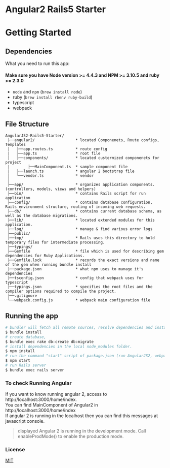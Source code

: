 # Angular2 Rails5 Starter

# Getting Started
## Dependencies
What you need to run this app:
#### Make sure you have Node version >= 4.4.3  and NPM >= 3.10.5 and ruby >= 2.3.0
* `node` and `npm` (`brew install node`)
* ruby (`brew install rbenv ruby-build`)
* typescript
* webpack

## File Structure
```
AngularJS2-Rails5-Starter/
 ├──angular2/                  * located Componenets, Route configs, Templates
 |   ├──app.routes.ts          * route config
 |   ├──app.ts                 * root file
 │   ├──components/            * located custermized componenets for project
 |        ├──MainComponent.ts  * sample component file
 |   ├──launch.ts              * angular 2 bootstrap file
 │   └──vendor.ts              * vendor
 │
 ├──app/                       * organizes application components. (controllers, models, views and helpers)
 ├──bin/                       * contains Rails script for run application
 ├──config/                    * contains database configuration, Rails environment structure, routing of incoming web requests.
 ├──db/                        * contains current database schema, as well as the database migrations.
 ├──lib/                       * located extended modules for this application.
 ├──log/                       * manage & find various error logs
 ├──public/
 ├──tmp/                       * Rails uses this directory to hold temporary files for intermediate processing.
 ├──typings/
 ├──Gemfile                    * file which is used for describing gem dependencies for Ruby Applications.
 ├──Gemfile.lock               * records the exact versions and name of the gem when running bundle install
 ├──package.json               * what npm uses to manage it's dependencies
 ├──tsconfig.json              * config that webpack uses for typescript
 ├──typings.json               * specifies the root files and the compiler options required to compile the project.
 ├──.gitignore
 └──webpack.config.js          * webpack main configuration file

```

## Running the app
```bash
# bundler will fetch all remote sources, resolve dependencies and install all need gems in Gemfile
$ bundle install
# create database, 
$ bundle exec rake db:create db:migrate
# install dependencies in the local node_modules folder.
$ npm install
# run the command "start" script of package.json (run AngularJS2, webpack etc)
$ npm start
# run Rails server
$ bundle exec rails server 
```

### To check Running Angular
If you want to know running angular 2, access to http://localhost:3000/home/index.<br/>
You can find MainComponent of Angular2 in http://localhost:3000/home/index <br/>
If angular 2 is running in the localhost then you can find this messages at javascript console.
> displayed Angular 2 is running in the development mode. Call enableProdMode() to enable the production mode.

### License
[MIT](https://en.wikipedia.org/wiki/MIT_License)
